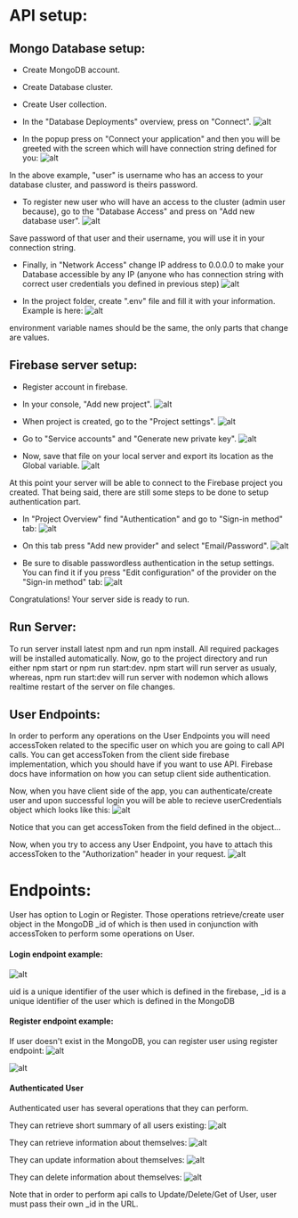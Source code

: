 # API setup:

## Mongo Database setup:

- Create MongoDB account.

- Create Database cluster.

- Create User collection.

- In the "Database Deployments" overview, press on "Connect".
![alt](https://i.imgur.com/A0Dwk6F.png)

- In the popup press on "Connect your application" and then you will be greeted with the screen which will have connection string defined for you:
![alt](https://i.imgur.com/uUSSwMD.png)

In the above example, "user" is username who has an access to your database cluster, and password is theirs password.

- To register new user who will have an access to the cluster (admin user because), go to the "Database Access" and press on "Add new database user".
![alt](https://i.imgur.com/x6CyUzw.png)

Save password of that user and their username, you will use it in your connection string.

- Finally, in "Network Access" change IP address to 0.0.0.0 to make your Database accessible by any IP (anyone who has connection string with correct user credentials you defined in previous step)
![alt](https://i.imgur.com/A4a8mbQ.png)

- In the project folder, create ".env" file and fill it with your information. Example is here:
![alt](https://i.imgur.com/msHT5eu.png)

environment variable names should be the same, the only parts that change are values.

## Firebase server setup:

- Register account in firebase.

- In your console, "Add new project".
![alt](https://i.imgur.com/WL2jaVO.png)

- When project is created, go to the "Project settings".
![alt](https://i.imgur.com/ZDowUt5.png)

- Go to "Service accounts" and "Generate new private key".
![alt](https://i.imgur.com/PN3Svzt.png)

- Now, save that file on your local server and export its location as the Global variable.
![alt](https://i.imgur.com/kGtzCUI.png)

At this point your server will be able to connect to the Firebase project you created. That being said, there are still some steps to be done to setup authentication part.

- In "Project Overview" find "Authentication" and go to "Sign-in method" tab:
![alt](https://i.imgur.com/FFw2QIH.png)

- On this tab press "Add new provider" and select "Email/Password".
![alt](https://i.imgur.com/bTtm9ub.png)

- Be sure to disable passwordless authentication in the setup settings. You can find it if you press "Edit configuration" of the provider on the "Sign-in method" tab:
![alt](https://i.imgur.com/9bXzMev.png)

Congratulations! Your server side is ready to run.

## Run Server:

To run server install latest npm and run npm install. All required packages will be installed automatically. Now, go to the project directory and run either npm start or npm run start:dev. npm start will run server as usualy, whereas, npm run start:dev will run server with nodemon which allows realtime restart of the server on file changes.

## User Endpoints:

In order to perform any operations on the User Endpoints you will need accessToken related to the specific user on which you are going to call API calls.
You can get accessToken from the client side firebase implementation, which you should have if you want to use API. Firebase docs have information on how you can setup client side
authentication.

Now, when you have client side of the app, you can authenticate/create user and upon successful login you will be able to recieve userCredentials object which looks like this:
![alt](https://i.imgur.com/OcVtK2q.png)

Notice that you can get accessToken from the field defined in the object...

Now, when you try to access any User Endpoint, you have to attach this accessToken to the "Authorization" header in your request.
![alt](https://i.imgur.com/LF497sH.png)


# Endpoints:

User has option to Login or Register. Those operations retrieve/create user object in the MongoDB _id of which is then used in conjunction with accessToken to perform some operations on User.

#### Login endpoint example:
![alt](https://i.imgur.com/nuRFyl9.png)

uid is a unique identifier of the user which is defined in the firebase, _id is a unique identifier of the user which is defined in the MongoDB

#### Register endpoint example:

If user doesn't exist in the MongoDB, you can register user using register endpoint:
![alt](https://i.imgur.com/m0ZpWP6.png)

![alt](https://i.imgur.com/2UXAUbH.png)


#### Authenticated User

Authenticated user has several operations that they can perform.

They can retrieve short summary of all users existing:
![alt](https://i.imgur.com/wUThsjC.png)

They can retrieve information about themselves:
![alt](https://i.imgur.com/KTeq7K6.png)

They can update information about themselves:
![alt](https://i.imgur.com/seuaAiS.png)

They can delete information about themselves:
![alt](https://i.imgur.com/VTvCowi.png)

Note that in order to perform api calls to Update/Delete/Get of User, user must pass their own _id in the URL.




